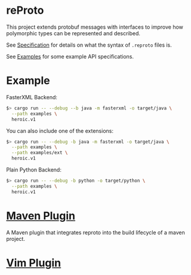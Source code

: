 # reProto

This project extends protobuf messages with interfaces to improve how polymorphic types can be
represented and described.

See [Specification][spec] for details on what the syntax of `.reproto` files is.

See [Examples][examples] for some example API specifications.

[spec]: /doc/spec.md
[examples]: /examples

# Example

FasterXML Backend:

```bash
$> cargo run -- --debug --b java -m fasterxml -o target/java \
  --path examples \
  heroic.v1
```

You can also include one of the extensions:

```bash
$> cargo run -- --debug -b java -m fasterxml -o target/java \
  --path examples \
  --path examples/ext \
  heroic.v1
```

Plain Python Backend:

```bash
$> cargo run -- --debug -b python -o target/python \
  --path examples \
  heroic.v1
```

# [Maven Plugin][maven-plugin]

A Maven plugin that integrates reproto into the build lifecycle of a maven project.

[maven-plugin]: https://github.com/reproto/reproto-maven-plugin

# [Vim Plugin][vim]

[vim]: https://github.com/reproto/reproto-vim
